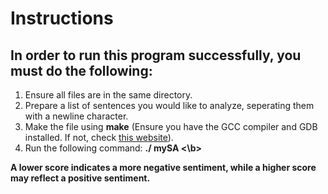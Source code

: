 <h1>Instructions</h1>
<h2>In order to run this program successfully, you must do the following:</h2>

<ol>
  <li>Ensure all files are in the same directory.</li>
  <li>Prepare a list of sentences you would like to analyze, seperating them with a newline character.</li>
  <li>Make the file using <b>make</b> (Ensure you have the GCC compiler and GDB installed. If not, check <a href="https://code.visualstudio.com/docs/cpp/cmake-linux">this website</a>).</li>
  <li>Run the following command: <b> ./ mySA <dictionary_name.txt> <sample_lines.txt> <\b></li>
</ol>

<p>A lower score indicates a more negative sentiment, while a higher score may reflect a positive sentiment.</p>
